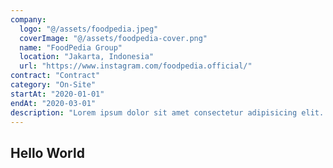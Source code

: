 ```yaml
---
company:
  logo: "@/assets/foodpedia.jpeg"
  coverImage: "@/assets/foodpedia-cover.png"
  name: "FoodPedia Group"
  location: "Jakarta, Indonesia"
  url: "https://www.instagram.com/foodpedia.official/"
contract: "Contract"
category: "On-Site"
startAt: "2020-01-01"
endAt: "2020-03-01"
description: "Lorem ipsum dolor sit amet consectetur adipisicing elit. Magni accusantium iste"
---
```


## Hello World